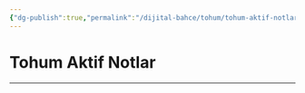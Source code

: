 ```yaml
---
{"dg-publish":true,"permalink":"/dijital-bahce/tohum/tohum-aktif-notlar/","title":"Tohum Aktif Notlar","noteIcon":"","created":"2025-03-11T14:07:45.576+03:00","updated":"2025-03-11T14:10:48.952+03:00"}
---
```



# Tohum Aktif Notlar



---
